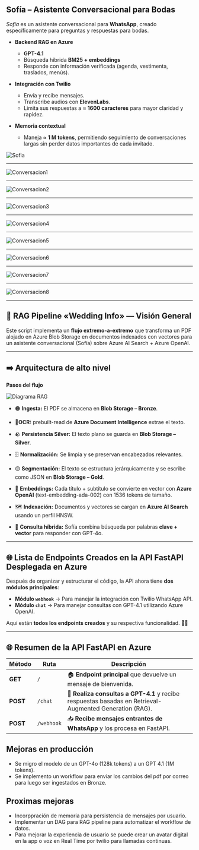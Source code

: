 ## Sofía – Asistente Conversacional para Bodas

*Sofía* es un asistente conversacional para **WhatsApp**, creado específicamente para preguntas y respuestas para bodas.

- **Backend RAG en Azure**  
  - **GPT-4.1**  
  - Búsqueda híbrida **BM25 + embeddings**  
  - Responde con información verificada (agenda, vestimenta, traslados, menús).

- **Integración con Twilio**  
  - Envía y recibe mensajes.  
  - Transcribe audios con **ElevenLabs**.  
  - Limita sus respuestas a ≈ **1600 caracteres** para mayor claridad y rapidez.

- **Memoria contextual**  
  - Maneja ≈ **1 M tokens**, permitiendo seguimiento de conversaciones largas sin perder datos importantes de cada invitado.

![Sofia](images/sofia.jpeg "Imagen de Sofia")

---

![Conversacion1](images/1.jpeg "Conversacion1")

---

![Conversacion2](images/2.jpeg "Conversacion2")

---

![Conversacion3](images/3.jpeg "Conversacion3")

---

![Conversacion4](images/4.jpeg "Conversacion4")

---


![Conversacion5](images/5.jpeg "Conversacion5")

---


![Conversacion6](images/6.jpeg "Conversacion6")

---


![Conversacion7](images/7.jpeg "Conversacion7")

---


![Conversacion8](images/8.jpeg "Conversacion8")

---

## 🚀 RAG Pipeline «Wedding Info» — Visión General

Este script implementa un **flujo extremo-a-extremo** que transforma un PDF alojado en Azure Blob Storage en documentos indexados con vectores para un asistente conversacional (Sofía) sobre Azure AI Search + Azure OpenAI.

---

## ➡️ **Arquitectura de alto nivel**

**Pasos del flujo**

![Diagrama RAG](images/rag_pipeline.png "Flujo completo del pipeline RAG")

- 🟠 **Ingesta:** El PDF se almacena en **Blob Storage – Bronze**.

- 📖**OCR:** prebuilt-read de **Azure Document Intelligence** extrae el texto.

- 🪨 **Persistencia Silver:** El texto plano se guarda en **Blob Storage – Silver**.

- 🗄️ **Normalización:** Se limpia y se preservan encabezados relevantes.

- 🟡 **Segmentación:** El texto se estructura jerárquicamente y se escribe como JSON en **Blob Storage – Gold**.

- 🧠 **Embeddings:** Cada título + subtítulo se convierte en vector con **Azure OpenAI** (text-embedding-ada-002) con 1536 tokens de tamaño.

- 🗺️ **Indexación:** Documentos y vectores se cargan en **Azure AI Search** usando un perfil HNSW.

- 🤖 **Consulta híbrida:** Sofía combina búsqueda por palabras **clave + vector** para responder con GPT-4o.

---

## 🌐 **Lista de Endpoints Creados en la API FastAPI Desplegada en Azure**  

Después de organizar y estructurar el código, la API ahora tiene **dos módulos principales**:
- **Módulo `webhook`** → Para manejar la integración con Twilio WhatsApp API.
- **Módulo `chat`** → Para manejar consultas con GPT-4.1 utilizando Azure OpenAI.

Aquí están **todos los endpoints creados** y su respectiva funcionalidad. 🎯🔥  

---

## 🌐 **Resumen de la API FastAPI en Azure**
| **Método** | **Ruta** | **Descripción** |
|-----------|---------|----------------|
| **GET** | `/` | 🏠 **Endpoint principal** que devuelve un mensaje de bienvenida. |
| **POST** | `/chat` | 💬 **Realiza consultas a GPT-4.1** y recibe respuestas basadas en Retrieval-Augmented Generation (RAG). |
| **POST** | `/webhook` | 📥 **Recibe mensajes entrantes de WhatsApp** y los procesa en FastAPI. |

## Mejoras en producción

- Se migro el modelo de un GPT-4o (128k tokens) a un GPT 4.1 (1M tokens).
- Se implemento un workflow para enviar los cambios del pdf por correo para luego ser ingestados en Bronze.

## Proximas mejoras

- Incorppración de memoria para persistencia de mensajes por usuario.
- Implementar un DAG para RAG pipeline para automatizar el workflow de datos.
- Para mejorar la experiencia de usuario se puede crear un avatar digital en la app o voz en Real Time por twilio para llamadas continuas.




 

